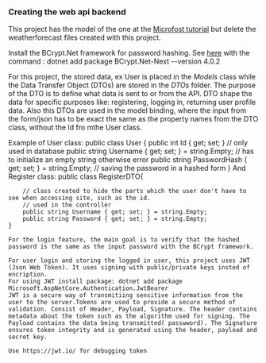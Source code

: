 ### Creating the web api backend

This project has the model of the one at the [Microfost tutorial](https://learn.microsoft.com/en-us/aspnet/core/tutorials/first-web-api?view=aspnetcore-9.0&tabs=visual-studio-code) but delete the weatherforecast files created with this project.

Install the BCrypt.Net framework for password hashing. See [here](https://github.com/BcryptNet/bcrypt.net) with the command : dotnet add package BCrypt.Net-Next --version 4.0.2 

For this project, the stored data, ex User is placed in the *Models* class while the Data Transfer Object (DTOs) are stored in the *DTOs* folder. The purpose of the DTO is to define what data is sent to or from the API. DTO shape the data for specific purposes like: registering, logging in, returning user profile data. Also this DTOs are used in the model binding, where the input from the form/json has to be exact the same as the property names from the DTO class, without the Id fro mthe User class.

Example of User class:
public class User
    {
        public int Id { get; set; } // only used in database
        public string Username { get; set; } = string.Empty; // has to initialize an empty string otherwise error
        public string PasswordHash { get; set; } = string.Empty; // saving the password in a hashed form
    }
And Register class:
    public class RegisterDTO{

        // class created to hide the parts which the user don't have to see when accessing site, such as the id.
        // used in the controller
        public string Username { get; set; } = string.Empty; 
        public string Password { get; set; } = string.Empty;
    }

    For the login feature, the main goal is to verify that the hashed password is the same as the input password with the BCrypt framework.

    For user login and storing the logged in user, this project uses JWT (Json Web Token). It uses signing with public/private keys insted of encription.
    For using JWT install package: dotnet add package Microsoft.AspNetCore.Authentication.JwtBearer
    JWT is a secure way of transmitiing sensitive information from the user to the server.Tokens are used to provide a secure method of validation. Consist of Header, Payload, Signature. The header contains metadata about the token such as the algorithm used for signing. The Payload contains the data being transmitted( passwword). The Signature ensures token integrity and is generated using the header, payload and secret key. 

    Use https://jwt.io/ for debugging token
